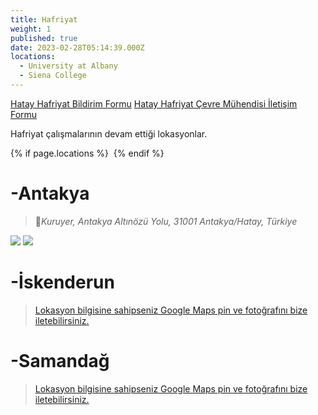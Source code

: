 ```yaml
---
title: Hafriyat
weight: 1
published: true
date: 2023-02-28T05:14:39.000Z
locations:
  - University at Albany
  - Siena College
---
```


[Hatay Hafriyat Bildirim Formu](https://forms.gle/bKZJvdczSMSzb41w7)
[Hatay Hafriyat Çevre Mühendisi İletişim Formu](https://forms.gle/HBvKZWf566UHwMqr5)

Hafriyat çalışmalarının devam ettiği lokasyonlar.

{% if page.locations %} 
<img src="http://maps.googleapis.com/maps/api/staticmap?{% for location in page.locations %}{% if forloop.first %}center={{location}}&markers=color:blue%7C{{location}}{% else %}&markers=color:blue%7C{{location}}{% endif %}{% endfor %}&zoom={% if page.zoom %}{{page.zoom}}{% else %}13{% endif %}&size=300x200&scale=2&sensor=false&visual_refresh=true" alt="">
{% endif %}


# -Antakya
> 📍_Kuruyer, Antakya Altınözü Yolu, 31001 Antakya/Hatay, Türkiye_

![]({{site.baseurl}}/images/features/Hafriyat-Antakya-1.png)
![]({{site.baseurl}}/images/features/Hafriyat-Antakya-2.png)

# -İskenderun
> [Lokasyon bilgisine sahipseniz Google Maps pin ve fotoğrafını bize iletebilirsiniz.](mailto:hataybenimsahsimeselem@gmail.com)

# -Samandağ
> [Lokasyon bilgisine sahipseniz Google Maps pin ve fotoğrafını bize iletebilirsiniz.](mailto:hataybenimsahsimeselem@gmail.com)
